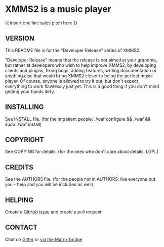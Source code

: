 XMMS2 is a music player
=======================

{{ insert one line sales pitch here }}


VERSION
-------

This README file is for the "Developer Release" series of XMMS2.

"Developer Release" means that the release is not aimed at your grandma, but
rather at developers who wish to help improve XMMS2, by developing clients and
plugins, fixing bugs, adding features, writing documentation or anything else
that would bring XMMS2 closer to being the perfect music player. Of course,
anyone is allowed to try it out, but don't expect everything to work flawlessly
just yet. This is a good thing if you don't mind getting your hands dirty.


INSTALLING
----------

See INSTALL file.
(for the impatient people: ./waf configure && ./waf && sudo ./waf install)


COPYRIGHT
---------

See COPYING for details.
(for the ones who don't care about details: LGPL)

CREDITS
-------

See the AUTHORS file.
(for the people not in AUTHORS: like everyone but you - help and you will be
included as well)


HELPING
-------

Create a [GitHub issue](https://github.com/mwatts15/xmms2/issues) and
create a pull request. 


CONTACT
-------

Chat on [Gitter](https://app.element.io/#/room/#mwatts15_xmms2:gitter.im) or
[via the Matrix bridge](https://matrix.to/#/#mwatts15_xmms2:gitter.im)
